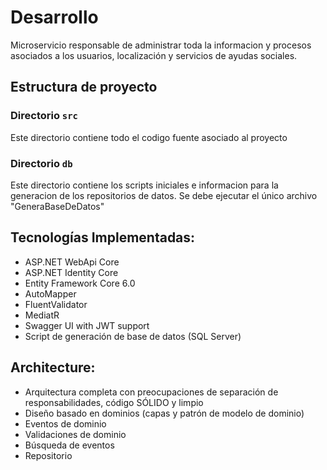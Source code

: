 # Desarrollo #

Microservicio responsable de administrar toda la informacion y procesos asociados a los usuarios, localización y servicios de ayudas sociales.

## Estructura de proyecto

### Directorio `src`

Este directorio contiene todo el codigo fuente asociado al proyecto

### Directorio `db`

Este directorio contiene los scripts iniciales e informacion para la generacion de los repositorios de datos.
Se debe ejecutar el único archivo "GeneraBaseDeDatos"


## Tecnologías Implementadas:

- ASP.NET WebApi Core
- ASP.NET Identity Core
- Entity Framework Core 6.0
- AutoMapper
- FluentValidator
- MediatR
- Swagger UI with JWT support
- Script de generación de base de datos (SQL Server)

## Architecture:

- Arquitectura completa con preocupaciones de separación de responsabilidades, código SÓLIDO y limpio
- Diseño basado en dominios (capas y patrón de modelo de dominio)
- Eventos de dominio
- Validaciones de dominio
- Búsqueda de eventos
- Repositorio

